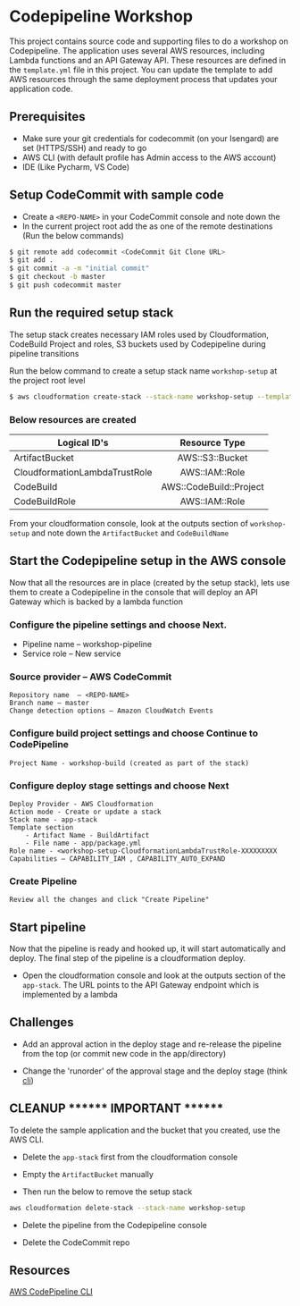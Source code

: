 # Codepipeline Workshop

This project contains source code and supporting files to do a workshop on Codepipeline.
The application uses several AWS resources, including Lambda functions and an API Gateway API. These resources are defined in the `template.yml` file in this project. You can update the template to add AWS resources through the same deployment process that updates your application code.


## Prerequisites

* Make sure your git credentials for codecommit (on your Isengard) are set (HTTPS/SSH) and ready to go
* AWS CLI (with default profile has Admin access to the AWS account)
* IDE (Like Pycharm, VS Code)

## Setup CodeCommit with sample code

* Create a `<REPO-NAME>` in your CodeCommit console and note down the <CodeCommit Git Clone URL>
* In the current project root add the <CodeCommit Git Clone URL> as one of the remote destinations (Run the below commands)

```bash
$ git remote add codecommit <CodeCommit Git Clone URL>
$ git add .
$ git commit -a -m "initial commit"
$ git checkout -b master
$ git push codecommit master
```
## Run the required setup stack

The setup stack creates necessary IAM roles used by Cloudformation, CodeBuild Project and roles, S3 buckets used by Codepipeline during pipeline transitions

Run the below command to create a setup stack name `workshop-setup` at the project root level
```bash
$ aws cloudformation create-stack --stack-name workshop-setup --template-body file://setup/setup.yaml --capabilities CAPABILITY_IAM
```

### Below resources are created
| Logical ID's        | Resource Type           |
| ------------- |:-------------:|
| ArtifactBucket      | AWS::S3::Bucket | 
| CloudformationLambdaTrustRole      | AWS::IAM::Role      |
| CodeBuild | AWS::CodeBuild::Project      |
| CodeBuildRole | AWS::IAM::Role      |


From your cloudformation console, look at the outputs section of `workshop-setup` and note down the `ArtifactBucket` and `CodeBuildName`


## Start the Codepipeline setup in the AWS console

Now that all the resources are in place (created by the setup stack), lets use them to create a Codepipeline in the console that will deploy an API Gateway which is backed by a lambda function 


### Configure the pipeline settings and choose Next.

* Pipeline name – workshop-pipeline
* Service role – New service 

### Source provider – AWS CodeCommit
```
Repository name  – <REPO-NAME>
Branch name – master
Change detection options – Amazon CloudWatch Events
```

### Configure build project settings and choose Continue to CodePipeline
```
Project Name - workshop-build (created as part of the stack)
```
### Configure deploy stage settings and choose Next
```
Deploy Provider - AWS Cloudformation
Action mode - Create or update a stack
Stack name - app-stack
Template section 
    - Artifact Name - BuildArtifact
    - File name - app/package.yml
Role name - <workshop-setup-CloudformationLambdaTrustRole-XXXXXXXXX
Capabilities – CAPABILITY_IAM , CAPABILITY_AUTO_EXPAND
```
### Create Pipeline
```
Review all the changes and click "Create Pipeline"
```


## Start pipeline

Now that the pipeline is ready and hooked up, it will start automatically and deploy. The final step of the pipeline is a cloudformation deploy.

* Open the cloudformation console and look at the outputs section of the `app-stack`. The URL points to the API Gateway endpoint which is implemented by a lambda

## Challenges

* Add an approval action in the deploy stage and re-release the pipeline from the top (or commit new code in the app/directory)

* Change the 'runorder' of the approval stage and the deploy stage (think [cli](https://docs.aws.amazon.com/cli/latest/reference/codepipeline/update-pipeline.html))

## CLEANUP ****** IMPORTANT ******


To delete the sample application and the bucket that you created, use the AWS CLI.

* Delete the `app-stack` first from the cloudformation console

* Empty the `ArtifactBucket` manually

* Then run the below to remove the setup stack
```bash
aws cloudformation delete-stack --stack-name workshop-setup 
```

* Delete the pipeline from the Codepipeline console

* Delete the CodeCommit repo
## Resources

[AWS CodePipeline CLI](https://docs.aws.amazon.com/cli/latest/reference/codepipeline/index.html)